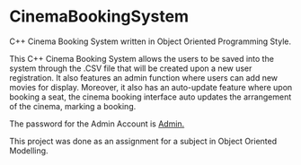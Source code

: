 # CinemaBookingSystem
C++ Cinema Booking System written in Object Oriented Programming Style.

This C++ Cinema Booking System allows the users to be saved into the system through the .CSV file that will be created upon a new user registration.
It also features an admin function where users can add new movies for display.
Moreover, it also has an auto-update feature where upon booking a seat, the cinema booking interface auto updates the arrangement of the cinema, marking a booking.

The password for the Admin Account is <u><b></b>Admin.</u>

This project was done as an assignment for a subject in Object Oriented Modelling.

